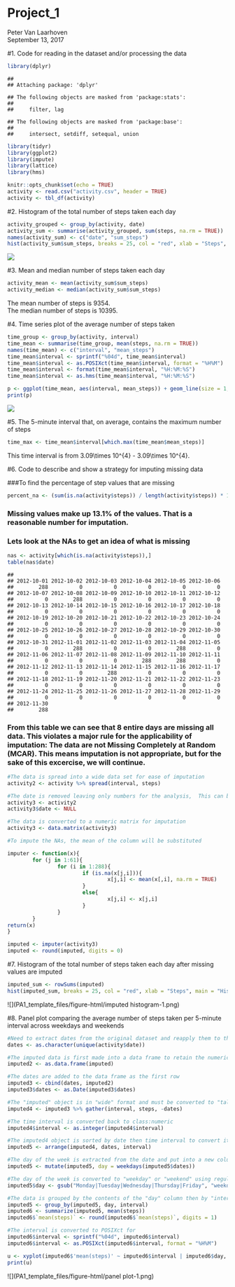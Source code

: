 # Project_1
Peter Van Laarhoven  
September 13, 2017  

#1. Code for reading in the dataset and/or processing the data


```r
library(dplyr)
```

```
## 
## Attaching package: 'dplyr'
```

```
## The following objects are masked from 'package:stats':
## 
##     filter, lag
```

```
## The following objects are masked from 'package:base':
## 
##     intersect, setdiff, setequal, union
```

```r
library(tidyr)
library(ggplot2)
library(impute)
library(lattice)
library(hms)

knitr::opts_chunk$set(echo = TRUE)
activity <- read.csv("activity.csv", header = TRUE)
activity <- tbl_df(activity)
```

#2. Histogram of the total number of steps taken each day


```r
activity_grouped <- group_by(activity, date)
activity_sum <- summarise(activity_grouped, sum(steps, na.rm = TRUE))
names(activity_sum) <- c("date", "sum_steps")
hist(activity_sum$sum_steps, breaks = 25, col = "red", xlab = "Steps", main = "Histogram of Total Steps taken per Day")
```

![](PA1_template_files/figure-html/histogram-1.png)<!-- -->

#3. Mean and median number of steps taken each day


```r
activity_mean <- mean(activity_sum$sum_steps)
activity_median <- median(activity_sum$sum_steps)
```

The mean number of steps is 9354.  
The median number of steps is 10395.  

#4. Time series plot of the average number of steps taken


```r
time_group <- group_by(activity, interval)
time_mean <- summarise(time_group, mean(steps, na.rm = TRUE))
names(time_mean) <- c("interval", "mean_steps")
time_mean$interval <- sprintf("%04d", time_mean$interval)
time_mean$interval <- as.POSIXct(time_mean$interval, format = "%H%M")
time_mean$interval <- format(time_mean$interval, "%H:%M:%S")
time_mean$interval <- as.hms(time_mean$interval, "%H:%M:%S")

p <- ggplot(time_mean, aes(interval, mean_steps)) + geom_line(size = 1, color = "blue") + labs(x = "Time Interval in Minutes", y = "Average Steps", title = "Time series plot of the average number of steps taken") + guides(fill=FALSE) 
print(p)
```

![](PA1_template_files/figure-html/TimePlot-1.png)<!-- -->

#5. The 5-minute interval that, on average, contains the maximum number of steps


```r
time_max <- time_mean$interval[which.max(time_mean$mean_steps)]
```

This time interval is from 3.09\times 10^{4} - 3.09\times 10^{4}.

#6. Code to describe and show a strategy for imputing missing data

###To find the percentage of step values that are missing         

```r
percent_na <- (sum(is.na(activity$steps)) / length(activity$steps)) * 100
```
### Missing values make up 13.1% of the values.  That is a reasonable number for imputation.

### Lets look at the NAs to get an idea of what is missing


```r
nas <- activity[which(is.na(activity$steps)),]
table(nas$date)
```

```
## 
## 2012-10-01 2012-10-02 2012-10-03 2012-10-04 2012-10-05 2012-10-06 
##        288          0          0          0          0          0 
## 2012-10-07 2012-10-08 2012-10-09 2012-10-10 2012-10-11 2012-10-12 
##          0        288          0          0          0          0 
## 2012-10-13 2012-10-14 2012-10-15 2012-10-16 2012-10-17 2012-10-18 
##          0          0          0          0          0          0 
## 2012-10-19 2012-10-20 2012-10-21 2012-10-22 2012-10-23 2012-10-24 
##          0          0          0          0          0          0 
## 2012-10-25 2012-10-26 2012-10-27 2012-10-28 2012-10-29 2012-10-30 
##          0          0          0          0          0          0 
## 2012-10-31 2012-11-01 2012-11-02 2012-11-03 2012-11-04 2012-11-05 
##          0        288          0          0        288          0 
## 2012-11-06 2012-11-07 2012-11-08 2012-11-09 2012-11-10 2012-11-11 
##          0          0          0        288        288          0 
## 2012-11-12 2012-11-13 2012-11-14 2012-11-15 2012-11-16 2012-11-17 
##          0          0        288          0          0          0 
## 2012-11-18 2012-11-19 2012-11-20 2012-11-21 2012-11-22 2012-11-23 
##          0          0          0          0          0          0 
## 2012-11-24 2012-11-25 2012-11-26 2012-11-27 2012-11-28 2012-11-29 
##          0          0          0          0          0          0 
## 2012-11-30 
##        288
```
### From this table we can see that 8 entire days are missing all data.  This violates a major rule for the applicability of imputation: The data are not Missing Completely at Random (MCAR).  This means imputation is not appropriate, but for the sake of this excercise, we will continue.   


```r
#The data is spread into a wide data set for ease of imputation
activity2 <- activity %>% spread(interval, steps)

#The date is removed leaving only numbers for the analysis,  This can be added back later.
activity3 <- activity2
activity3$date <- NULL

#The data is converted to a numeric matrix for imputation
activity3 <- data.matrix(activity3)

#To impute the NAs, the mean of the column will be substituted

imputer <- function(x){
        for (j in 1:61){
                for (i in 1:288){
                        if (is.na(x[j,i])){
                                x[j,i] <- mean(x[,i], na.rm = TRUE)   
                        }
                        else{
                                x[j,i] <- x[j,i]
                        }
                }        
        }
return(x)        
}

imputed <- imputer(activity3)
imputed <- round(imputed, digits = 0)
```

#7. Histogram of the total number of steps taken each day after missing values are imputed


```r
imputed_sum <- rowSums(imputed)
hist(imputed_sum, breaks = 25, col = "red", xlab = "Steps", main = "Histogram of Total Steps taken per Day including Imputed Days")
```

![](PA1_template_files/figure-html/imputed histogram-1.png)<!-- -->


#8. Panel plot comparing the average number of steps taken per 5-minute interval across weekdays and weekends


```r
#Need to extract dates from the original dataset and reapply them to the imputed data
dates <- as.character(unique(activity$date))

#The imputed data is first made into a data frame to retain the numeric class of "imputed"
imputed2 <- as.data.frame(imputed)

#The dates are added to the data frame as the first row 
imputed3 <- cbind(dates, imputed2)
imputed3$dates <- as.Date(imputed3$dates)

#The "imputed" object is in "wide" format and must be converted to "tall" format.
imputed4 <- imputed3 %>% gather(interval, steps, -dates)

#The time interval is converted back to class:numeric
imputed4$interval <- as.integer(imputed4$interval)

#The imputed4 object is sorted by date then time interval to convert it back to the format of the original dataset
imputed5 <- arrange(imputed4, dates, interval)

#The day of the week is extracted from the date and put into a new column
imputed5 <- mutate(imputed5, day = weekdays(imputed5$dates))

#The day of the week is converted to "weekday" or "weekend" using regular expressions
imputed5$day <- gsub("Monday|Tuesday|Wednesday|Thursday|Friday", "weekday", imputed5$day) %>% gsub("Saturday|Sunday", "weekend", .)

#The data is grouped by the contents of the "day" column then by "interval"
imputed5 <- group_by(imputed5, day, interval)
imputed6 <- summarize(imputed5, mean(steps))
imputed6$`mean(steps)` <- round(imputed6$`mean(steps)`, digits = 1)

#The interval is converted to POSIXct for  
imputed6$interval <- sprintf("%04d", imputed6$interval)
imputed6$interval <- as.POSIXct(imputed6$interval, format = "%H%M")

u <- xyplot(imputed6$'mean(steps)' ~ imputed6$interval | imputed6$day, type = c("l"), pch = 20, lty = 1, lwd = 1, layout = c(1,2), col.line = "black", xlab = "Time of day", ylab = "Average Steps", main = "Comparison of Average Steps between Weekdays and Weekends", scales=list(x=list(at= seq(as.POSIXct(imputed6$interval[[1]]), by = "6 hour", length = 5), labels = format(seq(as.POSIXct(imputed6$interval[[1]]), by = "6 hour", length = 5), "%H hrs"))))
print(u)
```

![](PA1_template_files/figure-html/panel plot-1.png)<!-- -->
